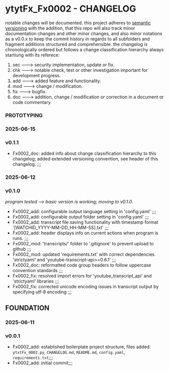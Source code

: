 # ytytFx_Fx0002 - CHANGELOG

notable changes will be documented. this project adheres to [semantic versioning](https://semver.org/spec/v2.0.0.html) with the addition, that this repo will also track minor documentation changes and other minor changes, and also minor notations as a v0.0.x to keep the commit history in regards to all subfolders and fragment additions structured and comprehensible. the changelog is chronologically ordered but follows a change classification hierarchy always startiung with its referece:

1. sec ---> security implementation, update or fix.
2. chk ---> notable check, test or other investigation important for development progress.
3. add ---> added feature and functionality.
4. mod ---> change / modification.
5. fix ---> bugfix.
6. doc ---> addition, change / modification or correction in a document or code commentary.

### PROTOTYPING

### 2025-06-15

### v0.1.1

- Fx0002_doc: added info about change classification hierarchy to this changelog; added extended versioning convention, see header of this changelog. ;;;

### 2025-06-12

### v0.1.0

_program tested --> basic version is working; moving to v0.1.0._

- Fx0002_add: configurable output language setting in 'config.yaml' ;;;
- Fx0002_add: configurable output folder setting in 'config.yaml' ;;;
- Fx0002_add: transcript file saving functionality with timestamp format '[WATCHID_YYYY-MM-DD_HH-MM-SS].txt' ;;;
- Fx0002_add: header displays info on current actions when program is runs. ;;;
- Fx0002_mod: 'transcripts/' folder to '.gitignore' to prevent upload to github ;;;
- Fx0002_mod: updated 'requirements.txt' with correct dependencies 'strictyaml' and 'youtube-transcript-api>=0.6.1' ;;;
- Fx0002_doc: reformatted code group headers to follow uppercase convention standards ;;;
- Fx0002_fix: resolved import errors for 'youtube_transcript_api' and 'strictyaml' libraries ;;;
- Fx0002_fix: corrected unicode encoding issues in transcript output by specifying utf-8 encoding ;;;

## FOUNDATION

### 2025-06-11

### v0.0.1

- Fx0002_add: established boilerplate project structure, files added: `ytxtFx_0002.py`, `CHANGELOG.md`, `README.md`, `config.yaml`, `requirements.txt`;;;
- Fx0002_add: initial commit;;;